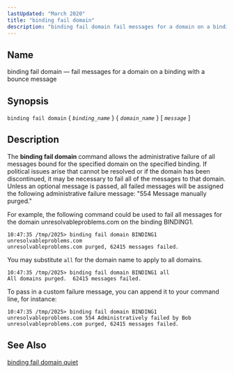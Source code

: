 ```yaml
---
lastUpdated: "March 2020"
title: "binding fail domain"
description: "binding fail domain fail messages for a domain on a binding with a bounce message binding fail domain binding name domain name message The binding fail domain command allows the administrative failure of all messages bound for the specified domain on the specified binding If political issues arise that cannot..."
---
```


<a name="console_commands.binding_fail_domain"></a> 
## Name

binding fail domain — fail messages for a domain on a binding with a bounce message

## Synopsis

`binding fail domain` { *`binding_name`* } { *`domain_name`* } [ *`message`* ]

<a name="idp12412576"></a> 
## Description

The **binding fail domain**             command allows the administrative failure of all messages bound for the specified domain on the specified binding. If political issues arise that cannot be resolved or if the domain has been discontinued, it may be necessary to fail all of the messages to that domain. Unless an optional message is passed, all failed messages will be assigned the following administrative failure message: "554 Message manually purged."

For example, the following command could be used to fail all messages for the domain unresolvableproblems.com on the binding BINDING1.

```
10:47:35 /tmp/2025> binding fail domain BINDING1 unresolvableproblems.com
unresolvableproblems.com purged, 62415 messages failed.
```

You may substitute `all` for the domain name to apply to all domains.

```
10:47:35 /tmp/2025> binding fail domain BINDING1 all
All domains purged.  62415 messages failed.
```

To pass in a custom failure message, you can append it to your command line, for instance:

```
10:47:35 /tmp/2025> binding fail domain BINDING1 unresolvableproblems.com 554 Administratively failed by Bob
unresolvableproblems.com purged, 62415 messages failed.
```
<a name="idp11121376"></a> 
## See Also

[binding fail domain quiet](/momentum/4/console-commands/binding-fail-domain-quiet)